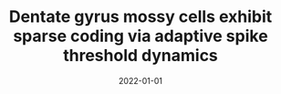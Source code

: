 ---
title: "Dentate gyrus mossy cells exhibit sparse coding via adaptive spike threshold dynamics"
collection: publications
permalink: /publication/2022-01-01-Dentate-gyrus-mossy-cells-exhibit-sparse-coding-via-adaptive-spike-threshold-dynamics
date: 2022-01-01
venue: 'bioRxiv'
paperurl: 'https://dx.doi.org/10.1101/2022.03.07.483263'
citation: ' Anh-Tuan Trinh,  <u>Mauricio Girardi-Schappo</u>,  Jean-Claude Beique,  Andre Longtin,  Leonard Maler, &quot;Dentate gyrus mossy cells exhibit sparse coding via adaptive spike threshold dynamics.&quot; bioRxiv, 2022.'
---
